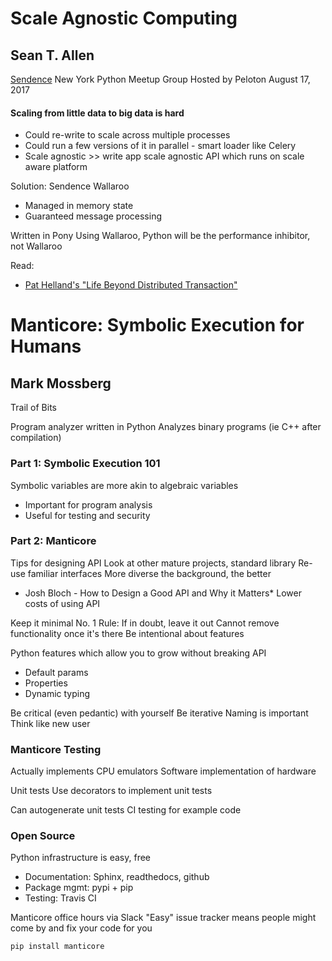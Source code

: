 # Scale Agnostic Computing  
## Sean T. Allen
[Sendence](http://www.sendence.com/)
New York Python Meetup Group
Hosted by Peloton
August 17, 2017

#### Scaling from little data to big data is hard  
* Could re-write to scale across multiple processes
* Could run a few versions of it in parallel - smart loader like Celery  
* Scale agnostic >> write app scale agnostic API which runs on scale aware platform

Solution: Sendence Wallaroo
* Managed in memory state
* Guaranteed message processing

Written in Pony
Using Wallaroo, Python will be the performance inhibitor, not Wallaroo

Read:
* [Pat Helland's "Life Beyond Distributed Transaction"](http://adrianmarriott.net/logosroot/papers/LifeBeyondTxns.pdf)

# Manticore: Symbolic Execution for Humans
## Mark Mossberg
Trail of Bits

Program analyzer written in Python
Analyzes binary programs (ie C++ after compilation)

### Part 1: Symbolic Execution 101

Symbolic variables are more akin to algebraic variables

* Important for program analysis
* Useful for testing and security

### Part 2: Manticore

Tips for designing API
Look at other mature projects, standard library
Re-use familiar interfaces
More diverse the background, the better

* Josh Bloch - How to Design a Good API and Why it Matters*
Lower costs of using API

Keep it minimal
No. 1 Rule: If in doubt, leave it out
Cannot remove functionality once it's there
Be intentional about features

Python features which allow you to grow without breaking API
* Default params
* Properties
* Dynamic typing

Be critical (even pedantic) with yourself
Be iterative
Naming is important
Think like new user

### Manticore Testing
Actually implements CPU emulators
Software implementation of hardware

Unit tests
Use decorators to implement unit tests

Can autogenerate unit tests
CI testing for example code

### Open Source

Python infrastructure is easy, free
* Documentation: Sphinx, readthedocs, github
* Package mgmt: pypi + pip
* Testing: Travis CI

Manticore office hours via Slack
"Easy" issue tracker means people might come by and fix your code for you

`pip install manticore`